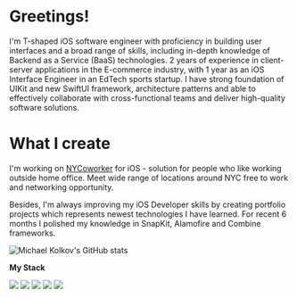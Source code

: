 # Greetings!

I'm T-shaped iOS software engineer with proficiency in building user interfaces and a broad range of skills, including in-depth knowledge of Backend as a Service (BaaS) technologies. 2 years of experience in client-server applications in the E-commerce industry, with 1 year as an iOS Interface Engineer in an EdTech sports startup. I have strong foundation of UIKit and new SwiftUI framework, architecture patterns and able to effectively collaborate with cross-functional teams and deliver high-quality software solutions.

# What I create
I'm working on [NYCoworker](https://www.nycoworker.com) for iOS - solution for people who like working outside home office. Meet wide range of locations around NYC free to work and networking opportunity.

Besides, I'm always improving my iOS Developer skills by creating portfolio projects which represents newest technologies I have learned. For recent 6 months I polished my knowledge in SnapKit, Alamofire and Combine frameworks.

![Michael Kolkov's GitHub stats](https://github-readme-stats.vercel.app/api?username=mireabot&show_icons=true&theme=ayu)

**My Stack**
<p>
<img src=https://img.shields.io/badge/Swift-F05138.svg?style=for-the-badge&logo=Swift&logoColor=white>
<img src=https://img.shields.io/badge/C++-00599C.svg?style=for-the-badge&logo=C++&logoColor=white>
<img src=https://img.shields.io/badge/Firebase-FFCA28.svg?style=for-the-badge&logo=Firebase&logoColor=black>
<img src=https://img.shields.io/badge/Python-3776AB.svg?style=for-the-badge&logo=Python&logoColor=white>
<img src=https://img.shields.io/badge/iOS-000000.svg?style=for-the-badge&logo=iOS&logoColor=white>
</p>
